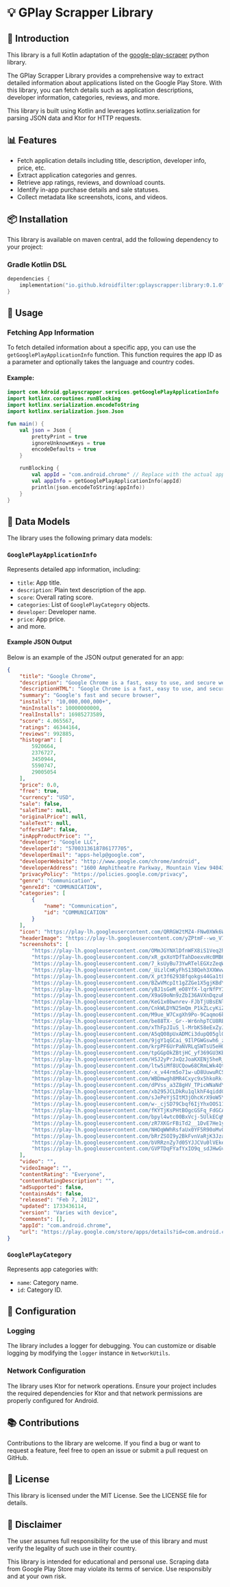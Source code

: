 # 💡 GPlay Scrapper Library

## 🔄 Introduction

This library is a full Kotlin adaptation of the [google-play-scraper](https://github.com/JoMingyu/google-play-scraper) python library.

The GPlay Scrapper Library provides a comprehensive way to extract detailed information about applications listed on the Google Play Store. With this library, you can fetch details such as application descriptions, developer information, categories, reviews, and more.

This library is built using Kotlin and leverages kotlinx.serialization for parsing JSON data and Ktor for HTTP requests.

## 📊 Features

- Fetch application details including title, description, developer info, price, etc.
- Extract application categories and genres.
- Retrieve app ratings, reviews, and download counts.
- Identify in-app purchase details and sale statuses.
- Collect metadata like screenshots, icons, and videos.

## 📦 Installation

This library is available on maven central, add the following dependency to your project:

### Gradle Kotlin DSL

```kotlin
dependencies {
    implementation("io.github.kdroidfilter:gplayscrapper:library:0.1.0")
}
```

## 🔄 Usage

### Fetching App Information

To fetch detailed information about a specific app, you can use the `getGooglePlayApplicationInfo` function. This function requires the app ID as a parameter and optionally takes the language and country codes.

#### Example:

```kotlin
import com.kdroid.gplayscrapper.services.getGooglePlayApplicationInfo
import kotlinx.coroutines.runBlocking
import kotlinx.serialization.encodeToString
import kotlinx.serialization.json.Json

fun main() {
    val json = Json {
        prettyPrint = true
        ignoreUnknownKeys = true
        encodeDefaults = true
    }

    runBlocking {
        val appId = "com.android.chrome" // Replace with the actual app ID
        val appInfo = getGooglePlayApplicationInfo(appId)
        println(json.encodeToString(appInfo))
    }
}
```

## 🔗 Data Models

The library uses the following primary data models:

### `GooglePlayApplicationInfo`

Represents detailed app information, including:

- `title`: App title.
- `description`: Plain text description of the app.
- `score`: Overall rating score.
- `categories`: List of `GooglePlayCategory` objects.
- `developer`: Developer name.
- `price`: App price.
- and more.

#### Example JSON Output

Below is an example of the JSON output generated for an app:

```json
{
    "title": "Google Chrome",
    "description": "Google Chrome is a fast, easy to use, and secure web browser. Designed for Android, Chrome brings you personalized news articles, quick links to your favorite sites, downloads, and Google Search and Google Translate built-in. Download now to enjoy the same Chrome web browser experience you love across all your devices.\n        \n        <b>Browse fast and type less.</b> Choose from personalized search results that instantly appear as you type and quickly browse previously visited web pages. Fill in forms quickly with Autofill.\n        \n        <b>Incognito Browsing.</b> Use Incognito mode to browse the internet without saving your history. Browse privately across all your devices.\n        \n        <b>Access your Chrome across devices.</b> When you sign in to Chrome, you can save bookmarks, passwords and more in your Google Account, so you can access them on your other devices.\n        \n        <b>All your favorite content, one tap away.</b> Chrome is not just fast for Google Search, but designed so you are one tap away from all your favorite content. You can tap on your favorite news sites or social media directly from the new tab page. Chrome also has the “Tap to Search”- feature on most webpages. You can tap on any word or phrase to start a Google search while still in the page you are enjoying.\n        \n        <b>Protect your phone with Google Safe Browsing.</b> Chrome has Google Safe Browsing built-in. It keeps your phone safe by showing warnings to you when you attempt to navigate to dangerous sites or download dangerous files.\n        \n        <b>Fast downloads and view web pages and videos offline</b> Chrome has a dedicated download button, so you can easily download videos, pictures, and entire webpages with just one tap. Chrome also has downloads home right inside Chrome, where you can access all the content you downloaded, even when you are offline.\n        \n        <b>Google Voice Search.</b> Chrome gives you an actual web browser you can talk to. Use your voice to find answers on-the-go without typing and go hands free. You can browse and navigate quicker using your voice anywhere, anytime.\n        \n        <b>Google Translate built-in: Quickly translate entire web pages.</b> Chrome has Google Translate built in to help you to translate entire web to your own language with one tap.\n                \n        <b>Smart personalized recommendations.</b> Chrome creates an experience that is tailored to your interests.  On the new tab page, you will find articles that Chrome selected based on your previous browsing history.",
    "descriptionHTML": "Google Chrome is a fast, easy to use, and secure web browser. Designed for Android, Chrome brings you personalized news articles, quick links to your favorite sites, downloads, and Google Search and Google Translate built-in. Download now to enjoy the same Chrome web browser experience you love across all your devices.<br>        <br>        <b>Browse fast and type less.</b> Choose from personalized search results that instantly appear as you type and quickly browse previously visited web pages. Fill in forms quickly with Autofill.<br>        <br>        <b>Incognito Browsing.</b> Use Incognito mode to browse the internet without saving your history. Browse privately across all your devices.<br>        <br>        <b>Access your Chrome across devices.</b> When you sign in to Chrome, you can save bookmarks, passwords and more in your Google Account, so you can access them on your other devices.<br>        <br>        <b>All your favorite content, one tap away.</b> Chrome is not just fast for Google Search, but designed so you are one tap away from all your favorite content. You can tap on your favorite news sites or social media directly from the new tab page. Chrome also has the “Tap to Search”- feature on most webpages. You can tap on any word or phrase to start a Google search while still in the page you are enjoying.<br>        <br>        <b>Protect your phone with Google Safe Browsing.</b> Chrome has Google Safe Browsing built-in. It keeps your phone safe by showing warnings to you when you attempt to navigate to dangerous sites or download dangerous files.<br>        <br>        <b>Fast downloads and view web pages and videos offline</b> Chrome has a dedicated download button, so you can easily download videos, pictures, and entire webpages with just one tap. Chrome also has downloads home right inside Chrome, where you can access all the content you downloaded, even when you are offline.<br>        <br>        <b>Google Voice Search.</b> Chrome gives you an actual web browser you can talk to. Use your voice to find answers on-the-go without typing and go hands free. You can browse and navigate quicker using your voice anywhere, anytime.<br>        <br>        <b>Google Translate built-in: Quickly translate entire web pages.</b> Chrome has Google Translate built in to help you to translate entire web to your own language with one tap.<br>                <br>        <b>Smart personalized recommendations.</b> Chrome creates an experience that is tailored to your interests.  On the new tab page, you will find articles that Chrome selected based on your previous browsing history.",
    "summary": "Google's fast and secure browser",
    "installs": "10,000,000,000+",
    "minInstalls": 10000000000,
    "realInstalls": 16985273589,
    "score": 4.065567,
    "ratings": 46344164,
    "reviews": 992885,
    "histogram": [
        5920664,
        2376727,
        3450944,
        5590747,
        29005054
    ],
    "price": 0.0,
    "free": true,
    "currency": "USD",
    "sale": false,
    "saleTime": null,
    "originalPrice": null,
    "saleText": null,
    "offersIAP": false,
    "inAppProductPrice": "",
    "developer": "Google LLC",
    "developerId": "5700313618786177705",
    "developerEmail": "apps-help@google.com",
    "developerWebsite": "http://www.google.com/chrome/android",
    "developerAddress": "1600 Amphitheatre Parkway, Mountain View 94043",
    "privacyPolicy": "https://policies.google.com/privacy",
    "genre": "Communication",
    "genreId": "COMMUNICATION",
    "categories": [
        {
            "name": "Communication",
            "id": "COMMUNICATION"
        }
    ],
    "icon": "https://play-lh.googleusercontent.com/QRRGW2tMZ4-FNw0XWk6WWiXHaQCGxuwM-92HrBhlA4WOd_AGmjVmQkiHyAqQjW2yByc",
    "headerImage": "https://play-lh.googleusercontent.com/yZPtmF--wo_V78QRe00YWjnHBnTISZZJeSo4WbSsJpFBRI1MNsv6sN1UxRBIK6mbtQ",
    "screenshots": [
        "https://play-lh.googleusercontent.com/OMmJGYNXlDfnWFX8iS1Veq2hqYJAkp0KF4kjPMEBEkZN4KutaoGLooWJTB86kLyF55uy",
        "https://play-lh.googleusercontent.com/xR_gxXoYDfTahDoexvHc0MB6kkydLLMSlUzshH2xu_5IsnFefSIgi5Bn4yOdgCNpRuWL",
        "https://play-lh.googleusercontent.com/7_ksUyBu73YwRTelEGXzZeqWMNQOyXYWVzIwvWW0-Xyu4g5sOnhMdc4g-Y_u37z2ewI",
        "https://play-lh.googleusercontent.com/_UizlCmKyFhS138Qeh3XXWvwatHa2j9cdAiFSN4FVU7wYP0qaF-Ci3_K-ZkAvhXx3Q",
        "https://play-lh.googleusercontent.com/X_pt3f62938fqokgs44Ga1t8zX0kC0MPldi0qWKU95ivpTUPfawy9hxE5F9RGnf1Uko",
        "https://play-lh.googleusercontent.com/BZwVMcpIt1gZZGe1X5gjKBdYmLrzgSD_cwKlKmJib8BV0lHPdlHly-9oEGm11VTr_iQ",
        "https://play-lh.googleusercontent.com/yBJ1sGeM_eO8YfX-lqrNfPYIaswaC-dCw1csrZOyD6ITG7xfMqUq3nmgGNe_Hv1E4w",
        "https://play-lh.googleusercontent.com/X9aG9oNn9zZbI36AVXnDqzuRQTcogbZKPLbLyWkbmQQy2j0CRizPZJX4Xz935USY-A8",
        "https://play-lh.googleusercontent.com/KeG1x0bwnrev-FJbTjUBsENlNX87a_4vstaz5B7yuDXsrHivKfaQ87fhtNFKD0EjvR1l",
        "https://play-lh.googleusercontent.com/CnkWLDYN25mQm_P1kZLcyKiZxnifwIEIg8KwrthG60dtjxeU8wzhCXazxw_yeslNMysD",
        "https://play-lh.googleusercontent.com/M9ue_W7CxgXh9Po-9Caqmo6kzsNHucTZWp1zFf2exER8bo3TCNGXqMB_4otOyeocAJc",
        "https://play-lh.googleusercontent.com/be88TX-_Gr--Wr6nhpTCU8RElea_WmWHVeQ3eF-90yongEe7hls4kI__QYeBSvE_0nA",
        "https://play-lh.googleusercontent.com/xThFpJIuS_l-MrbK58eExZyJJRFxdCMNNomV9ZG2icN6aLtpjAWMAuYoLKG6FCB98zM",
        "https://play-lh.googleusercontent.com/A5qQ08pUxADMCi3dupQ05glOPtpiGFw9KJK3NmyY2jJ3HomdaKr4ht2St8sQRqlCqRCs",
        "https://play-lh.googleusercontent.com/9jgY1qGCai_9IlPGWGswh6_zD7lzdy_vdm8gYejPHOSVTR1kdFaiJrblwr_z_CaKWjC_",
        "https://play-lh.googleusercontent.com/krpPF6UrPaNVRLqSWTsU5eHOJjCkftn9BVTyxv_UZPDjBw0rKyyDQfMrewcFjF6L2h0E",
        "https://play-lh.googleusercontent.com/tpGGpOkZBtjHC_yf369GU3KbGT4rCvElpaI3R48pimj4T0ryrPdwhbOFrLPtQ3kXOKd9",
        "https://play-lh.googleusercontent.com/HSJ2yPrJxQzJoaKXENj5heR_71PTHBMceoxgMZzVXcV58Y-lD-ol82cb7-tFUAYA2kY",
        "https://play-lh.googleusercontent.com/ltw5iMf8UCQow68CRmLWk4QtJjrdfyHUoVMqFDZ1iBCJGJfvHow40_aGontjAC3fdg",
        "https://play-lh.googleusercontent.com/-x_v44rm5o71w-uD8UuwuRCSNZ10OWqYqgj6wsKi0JkrEJwOlbTBSoJRvA3aCN6XYd4",
        "https://play-lh.googleusercontent.com/WBDmwgh8MR4Cxyc9x5hkoRk--V23PFJDyE_eMdjAN039prqGgF9FEvl22beskx7pUler",
        "https://play-lh.googleusercontent.com/dPVss_a3Z8gHV_TPicWNaNdY1brRePVQaBu2NQJoNrxeJ8RnhkWS4v0n_bSJGST1vA",
        "https://play-lh.googleusercontent.com/xb295JCLDkRu1qlkhF4qiddCd4s5WlRnHXthUKQw2Tz_acYGdiqj6rxOo1tFQo59hQ",
        "https://play-lh.googleusercontent.com/sJePeYjSItM3jOhcKrX9oW5Yot_7z6DnuJTSowlsbol10tS2gygZKGhM615EB_L4VA",
        "https://play-lh.googleusercontent.com/w-_cjSD79Cbqf6IjYhxOOS11wHmZeKOtegM5cbKbBT7D0AHq-6DqRoqfKKVJG_WwWQ",
        "https://play-lh.googleusercontent.com/fKYTjKsPHtBOgcGSFq_FdGCAuKZRY1UJysFO8SW2qN-keySJxTInTNOE5ebtOZ8rvw",
        "https://play-lh.googleusercontent.com/bpyl4wtc00BxVcj-5UlkECqM7GyAFg6FWUYhToDGhqAuRt7d3d6Qi69mvC2d_kmrqAHP",
        "https://play-lh.googleusercontent.com/zR7XKGrFBiTd2__1DvE7He1y2l33E4Tg-qHxfD8VKEvLCBgL4rbpadR7U5fELXb4rg",
        "https://play-lh.googleusercontent.com/NHOqWWhRsfaUx0YF5R90oMv06dlcqKZuuMAvugw6vTvSy3qy-lRrDZQSJPlMj4Ou4J8",
        "https://play-lh.googleusercontent.com/bRrZSOI9y2BkFvnVaRjK3Jzae26pwvdlNnBDrKCIUxCdD-uUu09HIMpwVad1TrZVKLQ",
        "https://play-lh.googleusercontent.com/bVRRznZy7d05YJJCVu0lVEkeoslyGnic1mgfSXOI2nRBSzz1WJ2Qhjg-ArEFfzveMdkk",
        "https://play-lh.googleusercontent.com/GVPTDqFYafYxIO9q_sdJHwGv0g4Vv0D2TPkjS9wroQ2elHct8mV1Rl_IWniqz2lYV1np"
    ],
    "video": "",
    "videoImage": "",
    "contentRating": "Everyone",
    "contentRatingDescription": "",
    "adSupported": false,
    "containsAds": false,
    "released": "Feb 7, 2012",
    "updated": 1733436114,
    "version": "Varies with device",
    "comments": [],
    "appId": "com.android.chrome",
    "url": "https://play.google.com/store/apps/details?id=com.android.chrome&hl=en&gl=us"
}

```

### `GooglePlayCategory`

Represents app categories with:

- `name`: Category name.
- `id`: Category ID.

## 🔧 Configuration

### Logging

The library includes a logger for debugging. You can customize or disable logging by modifying the `logger` instance in `NetworkUtils`.

### Network Configuration

The library uses Ktor for network operations. Ensure your project includes the required dependencies for Ktor and that network permissions are properly configured for Android.

## 📚 Contributions

Contributions to the library are welcome. If you find a bug or want to request a feature, feel free to open an issue or submit a pull request on GitHub.

## 📄 License

This library is licensed under the MIT License. See the LICENSE file for details.

## 🚫 Disclaimer

The user assumes full responsibility for the use of this library and must verify the legality of such use in their country.

This library is intended for educational and personal use. Scraping data from Google Play Store may violate its terms of service. Use responsibly and at your own risk.
